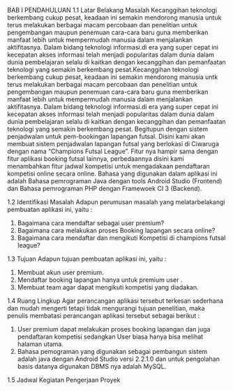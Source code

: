 BAB I
PENDAHULUAN
1.1	Latar Belakang Masalah
Kecanggihan teknologi berkembang cukup pesat, keadaan ini semakin mendorong manusia untuk terus melakukan berbagai macam percobaan dan penelitian untuk pengembangan maupun penemuan cara-cara baru guna memberikan manfaat lebih untuk mempermudah manusia dalam menjalankan aktifitasnya. Dalam bidang teknologi informasi.di era yang super cepat ini kecepatan akses informasi telah menjadi popularitas dalam dunia dalam dunia pembelajaran selalu di kaitkan dengan kecanggihan dan pemanfaatan teknologi yang semakin berkembang pesat.Kecanggihan teknologi berkembang cukup pesat, keadaan ini semakin mendorong manusia untk terus melakukan berbagai macam percobaan dan penelitian untuk pengembangan maupun penemuan cara-cara baru guna memberikan manfaat lebih untuk mempermudah manusia dalam menjalankan aktifitasnya. Dalam bidang teknologi informasi.di era yang super cepat ini kecepatan akses informasi telah menjadi popularitas dalam dunia dalam dunia pembelajaran selalu di kaitkan dengan kecanggihan dan pemanfaatan teknologi yang semakin berkembang pesat.
Begitupun dengan sistem penjadwalan untuk pem-bookingan lapangan futsal. Disini kami akan membuat sistem penjadwalan lapangan futsal yang berlokasi di Ciwaruga dengan nama “Champions Futsal League”. Fitur nya hampir sama dengan fitur aplikasi booking futsal lainnya, perbedaannya disini kami menambahkan fitur jadwal kompetisi untuk mengadakaan pendaftaran kompetisi online secara online.
Bahasa yang digunakan dalam aplikasi ini adalah Bahasa pemrograman Java dengan tools Android Studio (Frontend) dan Bahasa pemrograman PHP dengan Framewoek CI 3 (Backend).


1.2	Identifikasi Masalah
Adapun perumusan masalah yang melatarbelakangi pembuatan aplikasi ini, yaitu :
1.	Bagaimana cara mendaftar sebagai user premium?
2.	Bagaimana cara melakukan proses Booking lapangan secara online?
3.	Bagaimana cara mendaftar dan mengikuti Kompetisi di champions futsal league?

1.3	Tujuan
Adapun tujuan pembuatan aplikasi ini, yaitu :
1.	Membuat akun user premium.
2.	Mendaftar booking lapangan hanya untuk premium user .
3.	Membuat team agar dapat mengikuti kompetisi yang diadakan.

1.4	Ruang Lingkup
     Agar perancangan aplikasi tersebut terkesan sederhana dan mudah mengerti tetapi tidak mengurangi tujuan penelitian, maka penulis membatasi perancangan aplikasi tersebut sebagai berikut :
1.	User premium dapat melakukan proses booking lapangan dan juga
pendaftaran kompetisi sedangkan User biasa hanya bisa melihat halaman
utama. 
2.	Bahasa pemograman yang digunakan sebagai pembangun sistem adalah 
java dengan Android Studio versi 2.2.1.0 dan untuk pengolahan basis 
datanya digunakan  DBMS nya adalah MySQL.




1.5 Jadwal Kegiatan Pengerjaan Proyek
 

